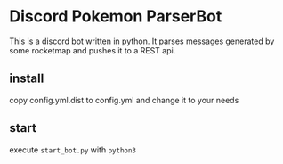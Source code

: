 # Discord Pokemon ParserBot

This is a discord bot written in python. It parses messages generated by some rocketmap and pushes it to a REST api.

## install

copy config.yml.dist to config.yml and change it to your needs

## start

execute `start_bot.py` with `python3`
